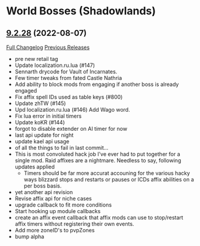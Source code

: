# <DBM> World Bosses (Shadowlands)

## [9.2.28](https://github.com/DeadlyBossMods/DBM-Retail/tree/9.2.28) (2022-08-07)
[Full Changelog](https://github.com/DeadlyBossMods/DBM-Retail/compare/9.2.27...9.2.28) [Previous Releases](https://github.com/DeadlyBossMods/DBM-Retail/releases)

- pre new retail tag  
- Update localization.ru.lua (#147)  
- Sennarth drycode for Vault of Incarnates.  
- Few timer tweaks from fated Castle Nathria  
- Add ability to block mods from engaging if another boss is already engaged  
- Fix affix spell IDs used as table keys (#800)  
- Update zhTW (#145)  
- Upd localization.ru.lua (#146) Add Wago word.  
- Fix lua error in initial timers  
- Update koKR (#144)  
- forgot to disable extender on AI timer for now  
- last api update for night  
- update kael api usage  
- of all the things to fail in last commit...  
- This is most convoluted hack job I've ever had to put together for a single mod. Raid affixes are a nightmare. Needless to say, following updates applied  
     - Timers should be far more accurat accouning for the various hacky ways blizzard stops and restarts or pauses or ICDs affix abilities on a per boss basis.  
- yet another api revision  
- Revise affix api for niche cases  
- upgrade callback to fit more conditions  
- Start hooking up module callbacks  
- create an affix event callback that affix mods can use to stop/restart affix timers without registering their own events.  
- Add more zoneID's to pvpZones  
- bump alpha  
